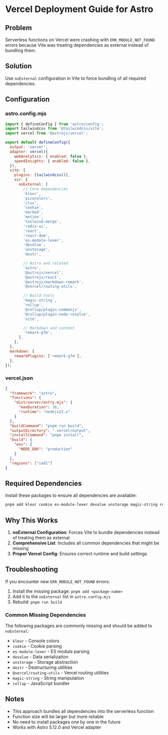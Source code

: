 # Vercel Deployment Guide for Astro

## Problem

Serverless functions on Vercel were crashing with `ERR_MODULE_NOT_FOUND` errors because Vite was treating dependencies as external instead of bundling them.

## Solution

Use `noExternal` configuration in Vite to force bundling of all required dependencies.

## Configuration

### astro.config.mjs

```javascript
import { defineConfig } from 'astro/config';
import tailwindcss from '@tailwindcss/vite';
import vercel from '@astrojs/vercel';

export default defineConfig({
  output: 'server',
  adapter: vercel({
    webAnalytics: { enabled: false },
    speedInsights: { enabled: false },
  }),
  vite: {
    plugins: [tailwindcss()],
    ssr: {
      noExternal: [
        // Core dependencies
        'kleur',
        'picocolors',
        'clsx',
        'cookie',
        'marked',
        'motion',
        'tailwind-merge',
        'radix-ui',
        'react',
        'react-dom',
        'es-module-lexer',
        'devalue',
        'unstorage',
        'destr',

        // Astro and related
        'astro',
        '@astrojs/vercel',
        '@astrojs/react',
        '@astrojs/markdown-remark',
        '@vercel/routing-utils',

        // Build tools
        'magic-string',
        'rollup',
        '@rollup/plugin-commonjs',
        '@rollup/plugin-node-resolve',
        'vite',

        // Markdown and content
        'remark-gfm',
      ],
    },
  },
  markdown: {
    remarkPlugins: ['remark-gfm'],
  },
});
```

### vercel.json

```json
{
  "framework": "astro",
  "functions": {
    "dist/server/entry.mjs": {
      "maxDuration": 30,
      "runtime": "nodejs22.x"
    }
  },
  "buildCommand": "pnpm run build",
  "outputDirectory": ".vercel/output",
  "installCommand": "pnpm install",
  "build": {
    "env": {
      "NODE_ENV": "production"
    }
  },
  "regions": ["iad1"]
}
```

## Required Dependencies

Install these packages to ensure all dependencies are available:

```bash
pnpm add kleur cookie es-module-lexer devalue unstorage magic-string rollup @rollup/plugin-commonjs @rollup/plugin-node-resolve @types/node@^20.0.0 destr @vercel/routing-utils
```

## Why This Works

1. **noExternal Configuration**: Forces Vite to bundle dependencies instead of treating them as external
2. **Comprehensive List**: Includes all common dependencies that might be missing
3. **Proper Vercel Config**: Ensures correct runtime and build settings

## Troubleshooting

If you encounter new `ERR_MODULE_NOT_FOUND` errors:

1. Install the missing package: `pnpm add <package-name>`
2. Add it to the `noExternal` list in `astro.config.mjs`
3. Rebuild: `pnpm run build`

### Common Missing Dependencies

The following packages are commonly missing and should be added to `noExternal`:

- `kleur` - Console colors
- `cookie` - Cookie parsing
- `es-module-lexer` - ES module parsing
- `devalue` - Data serialization
- `unstorage` - Storage abstraction
- `destr` - Destructuring utilities
- `@vercel/routing-utils` - Vercel routing utilities
- `magic-string` - String manipulation
- `rollup` - JavaScript bundler

## Notes

- This approach bundles all dependencies into the serverless function
- Function size will be larger but more reliable
- No need to install packages one by one in the future
- Works with Astro 5.12.0 and Vercel adapter
